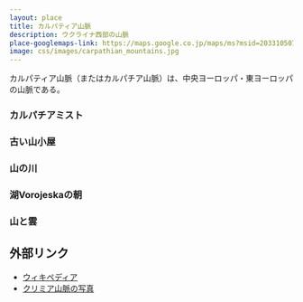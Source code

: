 ```yaml
---
layout: place
title: カルパティア山脈
description: ウクライナ西部の山脈
place-googlemaps-link: https://maps.google.co.jp/maps/ms?msid=203310507934630225052.0004bafdb017a896c33cb&msa=0&dg=feature
image: css/images/carpathian_mountains.jpg
---
```

<div class="header-wrapper">
カルパティア山脈（またはカルパチア山脈）は、中央ヨーロッパ・東ヨーロッパの山脈である。
</div>

### カルパチアミスト
<div class="lazyload">
<!--
<div about='https://farm5.static.flickr.com/4094/4880320984_677bcce4ed_b.jpg'><a href='https://www.flickr.com/photos/ashenwolf/4880320984/' target='_blank'><img xmlns:dct='http://purl.org/dc/terms/' href='http://purl.org/dc/dcmitype/StillImage' rel='dct:type' src='https://farm5.static.flickr.com/4094/4880320984_677bcce4ed_b.jpg' alt='Carpathian mist by Wolfhowl, on Flickr' title='Carpathian mist by Wolfhowl, on Flickr' border='0'/></a><br/><a rel='license' href='http://creativecommons.org/licenses/by-nc/2.0/' target='_blank'><img src='http://i.creativecommons.org/l/by-nc/2.0/80x15.png' alt='Creative Commons Creative Commons Attribution-Noncommercial 2.0 Generic License' title='Creative Commons Creative Commons Attribution-Noncommercial 2.0 Generic License' border='0' align='left'></a>&nbsp; &nbsp;by&nbsp;<a href='https://www.flickr.com/people/ashenwolf/' target='_blank'>&nbsp;</a><a xmlns:cc='http://creativecommons.org/ns#' rel='cc:attributionURL' property='cc:attributionName' href='https://www.flickr.com/people/ashenwolf/' target='_blank'>Wolfhowl</a><a href='http://www.imagecodr.org/' target='_blank'>&nbsp;</a></div>
-->
</div>

### 古い山小屋
<div class="lazyload">
<!--
<div about='https://farm5.static.flickr.com/4075/4872416886_ff2e47eec7_b.jpg'><a href='https://www.flickr.com/photos/ashenwolf/4872416886/' target='_blank'><img xmlns:dct='http://purl.org/dc/terms/' href='http://purl.org/dc/dcmitype/StillImage' rel='dct:type' src='https://farm5.static.flickr.com/4075/4872416886_ff2e47eec7_b.jpg' alt='Old mountain hut by Wolfhowl, on Flickr' title='Old mountain hut by Wolfhowl, on Flickr' border='0'/></a><br/><a rel='license' href='http://creativecommons.org/licenses/by-nc/2.0/' target='_blank'><img src='http://i.creativecommons.org/l/by-nc/2.0/80x15.png' alt='Creative Commons Creative Commons Attribution-Noncommercial 2.0 Generic License' title='Creative Commons Creative Commons Attribution-Noncommercial 2.0 Generic License' border='0' align='left'></a>&nbsp; &nbsp;by&nbsp;<a href='https://www.flickr.com/people/ashenwolf/' target='_blank'>&nbsp;</a><a xmlns:cc='http://creativecommons.org/ns#' rel='cc:attributionURL' property='cc:attributionName' href='https://www.flickr.com/people/ashenwolf/' target='_blank'>Wolfhowl</a><a href='http://www.imagecodr.org/' target='_blank'>&nbsp;</a></div>
-->
</div>

### 山の川
<div class="lazyload">
<!--
<div about='https://farm5.static.flickr.com/4077/4872540508_8872c76168_b.jpg'><a href='https://www.flickr.com/photos/ashenwolf/4872540508/' target='_blank'><img xmlns:dct='http://purl.org/dc/terms/' href='http://purl.org/dc/dcmitype/StillImage' rel='dct:type' src='https://farm5.static.flickr.com/4077/4872540508_8872c76168_b.jpg' alt='IMG_6435.jpg by Wolfhowl, on Flickr' title='IMG_6435.jpg by Wolfhowl, on Flickr' border='0'/></a><br/><a rel='license' href='http://creativecommons.org/licenses/by-nc/2.0/' target='_blank'><img src='http://i.creativecommons.org/l/by-nc/2.0/80x15.png' alt='Creative Commons Creative Commons Attribution-Noncommercial 2.0 Generic License' title='Creative Commons Creative Commons Attribution-Noncommercial 2.0 Generic License' border='0' align='left'></a>&nbsp; &nbsp;by&nbsp;<a href='https://www.flickr.com/people/ashenwolf/' target='_blank'>&nbsp;</a><a xmlns:cc='http://creativecommons.org/ns#' rel='cc:attributionURL' property='cc:attributionName' href='https://www.flickr.com/people/ashenwolf/' target='_blank'>Wolfhowl</a><a href='http://www.imagecodr.org/' target='_blank'>&nbsp;</a></div>
-->
</div>

### 湖Vorojeskaの朝
<div class="lazyload">
<!--
<div about='https://farm5.static.flickr.com/4141/4871889587_9a39847147_b.jpg'><a href='https://www.flickr.com/photos/ashenwolf/4871889587/' target='_blank'><img xmlns:dct='http://purl.org/dc/terms/' href='http://purl.org/dc/dcmitype/StillImage' rel='dct:type' src='https://farm5.static.flickr.com/4141/4871889587_9a39847147_b.jpg' alt='Morning at Lake Vorojeska by Wolfhowl, on Flickr' title='Morning at Lake Vorojeska by Wolfhowl, on Flickr' border='0'/></a><br/><a rel='license' href='http://creativecommons.org/licenses/by-nc/2.0/' target='_blank'><img src='http://i.creativecommons.org/l/by-nc/2.0/80x15.png' alt='Creative Commons Creative Commons Attribution-Noncommercial 2.0 Generic License' title='Creative Commons Creative Commons Attribution-Noncommercial 2.0 Generic License' border='0' align='left'></a>&nbsp; &nbsp;by&nbsp;<a href='https://www.flickr.com/people/ashenwolf/' target='_blank'>&nbsp;</a><a xmlns:cc='http://creativecommons.org/ns#' rel='cc:attributionURL' property='cc:attributionName' href='https://www.flickr.com/people/ashenwolf/' target='_blank'>Wolfhowl</a><a href='http://www.imagecodr.org/' target='_blank'>&nbsp;</a></div>
-->
</div>

### 山と雲
<div class="lazyload">
<!--
<div about='https://farm5.static.flickr.com/4117/4880321516_afd5df5ffb_b.jpg'><a href='https://www.flickr.com/photos/ashenwolf/4880321516/' target='_blank'><img xmlns:dct='http://purl.org/dc/terms/' href='http://purl.org/dc/dcmitype/StillImage' rel='dct:type' src='https://farm5.static.flickr.com/4117/4880321516_afd5df5ffb_b.jpg' alt='Clouds and Mist by Wolfhowl, on Flickr' title='Clouds and Mist by Wolfhowl, on Flickr' border='0'/></a><br/><a rel='license' href='http://creativecommons.org/licenses/by-nc/2.0/' target='_blank'><img src='http://i.creativecommons.org/l/by-nc/2.0/80x15.png' alt='Creative Commons Creative Commons Attribution-Noncommercial 2.0 Generic License' title='Creative Commons Creative Commons Attribution-Noncommercial 2.0 Generic License' border='0' align='left'></a>&nbsp; &nbsp;by&nbsp;<a href='https://www.flickr.com/people/ashenwolf/' target='_blank'>&nbsp;</a><a xmlns:cc='http://creativecommons.org/ns#' rel='cc:attributionURL' property='cc:attributionName' href='https://www.flickr.com/people/ashenwolf/' target='_blank'>Wolfhowl</a><a href='http://www.imagecodr.org/' target='_blank'>&nbsp;</a></div>
-->
</div>

## 外部リンク

* <a href="http://ja.wikipedia.org/wiki/%E3%82%AF%E3%83%AA%E3%83%9F%E3%82%A2%E5%B1%B1%E8%84%88">ウィキペディア</a>
* <a href="https://www.flickr.com/photos/ashenwolf/sets/72157626929374971">クリミア山脈の写真</a>
